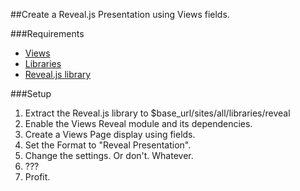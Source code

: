 ##Create a Reveal.js Presentation using Views fields.

###Requirements
- [Views](https://www.drupal.org/project/views)
- [Libraries](https://www.drupal.org/project/libraries)
- [Reveal.js library](https://github.com/hakimel/reveal.js)

###Setup
1. Extract the Reveal.js library to $base_url/sites/all/libraries/reveal
2. Enable the Views Reveal module and its dependencies.
3. Create a Views Page display using fields.
4. Set the Format to "Reveal Presentation".
5. Change the settings. Or don't. Whatever.
6. ???
7. Profit.